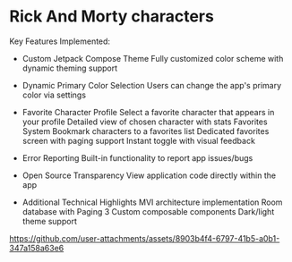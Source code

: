 # Rick And Morty characters

Key Features Implemented:

- Custom Jetpack Compose Theme
Fully customized color scheme with dynamic theming support

- Dynamic Primary Color Selection
Users can change the app's primary color via settings

- Favorite Character Profile
Select a favorite character that appears in your profile
Detailed view of chosen character with stats
Favorites System
Bookmark characters to a favorites list
Dedicated favorites screen with paging support
Instant toggle with visual feedback

- Error Reporting
Built-in functionality to report app issues/bugs

- Open Source Transparency
View application code directly within the app

- Additional Technical Highlights
MVI architecture implementation
Room database with Paging 3
Custom composable components
Dark/light theme support

https://github.com/user-attachments/assets/8903b4f4-6797-41b5-a0b1-347a158a63e6

